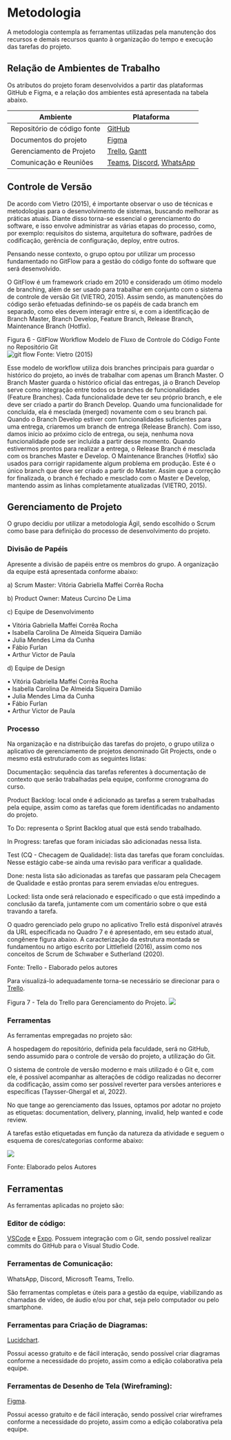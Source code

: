 
# Metodologia

A metodologia contempla as ferramentas utilizadas pela manutenção dos recursos e demais recursos quanto à organização do tempo e execução das tarefas do projeto. 

## Relação de Ambientes de Trabalho

Os atributos do projeto foram desenvolvidos a partir das plataformas GitHub e Figma, e a relação dos ambientes está apresentada na tabela abaixo. 

| Ambiente | Plataforma | 
--------- | ---------- |  
| Repositório de código fonte | [GitHub](https://github.com/ICEI-PUC-Minas-PMV-ADS/pmv-ads-2022-2-e3-proj-mov-t4-farmafast) |
| Documentos do projeto | [Figma](https://www.figma.com/file/rVLXxMyInok3LcmbIebwC2/Untitled?node-id=0%3A1) |
| Gerenciamento de Projeto | [Trello](https://trello.com/b/XMfxlqCf/quadro-kanban), [Gantt](https://sgapucminasbr-my.sharepoint.com/:x:/g/personal/1349321_sga_pucminas_br/EbLW4-6kP0hDuhLmzo9n_2UBkS2UfUH7uqSUSkS3VEvM9Q?e=emiwkW)  |
| Comunicação e Reuniões | [Teams](https://teams.microsoft.com/_), [Discord](https://discord.com/), [WhatsApp](https://web.whatsapp.com/) |

## Controle de Versão
De acordo com Vietro (2015), é importante observar o uso de técnicas e metodologias para o desenvolvimento de sistemas, buscando melhorar as práticas atuais. Diante disso torna-se essencial o gerenciamento do software, e isso envolve administrar as várias etapas do processo, como, por exemplo: requisitos do sistema, arquitetura do software, padrões de codificação, gerência de configuração, deploy, entre outros.

Pensando nesse contexto, o grupo optou por utilizar um processo fundamentado no GitFlow para a gestão do código fonte do software que será desenvolvido.

O GitFlow é um framework criado em 2010 e considerado um ótimo modelo de branching, além de ser usado para trabalhar em conjunto com o sistema de controle de versão Git (VIETRO, 2015). Assim sendo, as manutenções do código serão efetuadas definindo-se os papéis de cada branch em separado, como eles devem interagir entre si, e com a identificação de Branch Master, Branch Develop, Feature Branch, Release Branch, Maintenance Branch (Hotfix).

Figura 6 - GitFlow Workflow Modelo de Fluxo de Controle do Código Fonte no Repositório Git
</br>
<img src="./img/gitflow.png" alt="git flow">
Fonte: Vietro (2015)

Esse modelo de workflow utiliza dois branches principais para guardar o histórico do projeto, ao invés de trabalhar com apenas um Branch Master. O Branch Master guarda o histórico oficial das entregas, já o Branch Develop serve como integração entre todos os branches de funcionalidades (Feature Branches). Cada funcionalidade deve ter seu próprio branch, e ele deve ser criado a partir do Branch Develop. Quando uma funcionalidade for concluída, ela é mesclada (merged) novamente com o seu branch pai. Quando o Branch Develop estiver com funcionalidades suficientes para uma entrega, criaremos um branch de entrega (Release Branch). Com isso, damos início ao próximo ciclo de entrega, ou seja, nenhuma nova funcionalidade pode ser incluída a partir desse momento. Quando estivermos prontos para realizar a entrega, o Release Branch é mesclada com os branches Master e Develop. O Maintenance Branches (Hotfix) são usados para corrigir rapidamente algum problema em produção. Este é o único branch que deve ser criado a partir do Master. Assim que a correção for finalizada, o branch é fechado e mesclado com o Master e Develop, mantendo assim as linhas completamente atualizadas (VIETRO, 2015).
## Gerenciamento de Projeto
O grupo decidiu por utilizar a metodologia Ágil, sendo escolhido o Scrum como base para definição do processo de desenvolvimento do projeto.
### Divisão de Papéis
Apresente a divisão de papéis entre os membros do grupo.
A organização da equipe está apresentada conforme abaixo:

a) Scrum Master:
Vitória Gabriella Maffei Corrêa Rocha

b) Product Owner: 
Mateus Curcino De Lima

c) Equipe de Desenvolvimento

• Vitória Gabriella Maffei Corrêa Rocha </br>
• Isabella Carolina De Almeida Siqueira Damião </br>
• Julia Mendes Lima da Cunha </br>
• Fábio Furlan </br>
• Arthur Victor de Paula </br>

d) Equipe de Design

• Vitória Gabriella Maffei Corrêa Rocha </br>
• Isabella Carolina De Almeida Siqueira Damião </br>
• Julia Mendes Lima da Cunha </br>
• Fábio Furlan </br>
• Arthur Victor de Paula </br>

### Processo

Na organização e na distribuição das tarefas do projeto, o grupo utiliza o aplicativo de gerenciamento de projetos denominado Git Projects, onde o mesmo está estruturado com as seguintes listas:

Documentação: sequência das tarefas referentes à documentação de contexto que serão trabalhadas pela equipe, conforme cronograma do curso.

Product Backlog: local onde é adicionado as tarefas a serem trabalhadas pela equipe, assim como as tarefas que forem identificadas no andamento do projeto.

To Do: representa o Sprint Backlog atual que está sendo trabalhado.

In Progress: tarefas que foram iniciadas são adicionadas nessa lista.

Test (CQ - Checagem de Qualidade): lista das tarefas que foram concluídas. Nesse estágio cabe-se ainda uma revisão para verificar a qualidade.

Done: nesta lista são adicionadas as tarefas que passaram pela Checagem de Qualidade e estão prontas para serem enviadas e/ou entregues.

Locked: lista onde será relacionado e especificado o que está impedindo a conclusão da tarefa, juntamente com um comentário sobre o que está travando a tarefa.

O quadro gerenciado pelo grupo no aplicativo Trello está disponível através da URL especificada no Quadro 7 e é apresentado, em seu estado atual, congênere figura abaixo. A caracterização da estrutura montada se fundamentou no artigo escrito por Littlefield (2016), assim como nos conceitos de Scrum de Schwaber e Sutherland (2020).

Fonte: Trello - Elaborado pelos autores

Para visualizá-lo adequadamente torna-se necessário se direcionar para o [Trello](https://trello.com/b/XMfxlqCf/quadro-kanban).

Figura 7 - Tela do Trello para Gerenciamento do Projeto.
<img src="./img/printTrello.png">
### Ferramentas

As ferramentas empregadas no projeto são:


A hospedagem do repositório, definida pela faculdade, será no GitHub, sendo assumido para o controle de versão do projeto, a utilização do Git.

O sistema de controle de versão moderno e mais utilizado é o Git e, com ele, é possível acompanhar as alterações de código realizadas no decorrer da codificação, assim como ser possível reverter para versões anteriores e específicas (Taysser-Ghergal et al, 2022).

No que tange ao gerenciamento das Issues, optamos por adotar no projeto as etiquetas: documentation, delivery, planning, invalid, help wanted e code review.

A tarefas estão etiquetadas em função da natureza da atividade e seguem o esquema de cores/categorias conforme abaixo:

<img src="./img/printEtiquetas.png">

Fonte: Elaborado pelos Autores

## Ferramentas
As ferramentas aplicadas no projeto são:

### Editor de código:

[VSCode](https://code.visualstudio.com/updates/v1_71) e [Expo](https://expo.dev/).
Possuem integração com o Git, sendo possível realizar commits do GitHub para o Visual Studio Code.

### Ferramentas de Comunicação:

WhatsApp, Discord, Microsoft Teams, Trello.

São ferramentas completas e úteis para a gestão da equipe, viabilizando as chamadas de vídeo, de áudio e/ou por chat, seja pelo computador ou pelo smartphone.

### Ferramentas para Criação de Diagramas:

[Lucidchart](https://www.lucidchart.com/pages/pt/landing?utm_source=google&utm_medium=cpc&utm_campaign=_chart_pt_allcountries_mixed_search_brand_exact_&km_CPC_CampaignId=1500131167&km_CPC_AdGroupID=59412157138&km_CPC_Keyword=lucidchart&km_CPC_MatchType=e&km_CPC_ExtensionID=&km_CPC_Network=g&km_CPC_AdPosition=&km_CPC_Creative=294337318298&km_CPC_TargetID=kwd-33511936169&km_CPC_Country=9101004&km_CPC_Device=c&km_CPC_placement=&km_CPC_target=&gclid=Cj0KCQjw-fmZBhDtARIsAH6H8qhfP7cQILBiBPfE2us4B0YQ6d-SYWJGw75BCX_7OYAxCkHE8q5yHmsaAnVIEALw_wcB).

Possui acesso gratuito e de fácil interação, sendo possível criar diagramas conforme a necessidade do projeto, assim como a edição colaborativa pela equipe.

### Ferramentas de Desenho de Tela (Wireframing):

[Figma](https://www.figma.com/).

Possui acesso gratuito e de fácil interação, sendo possível criar wireframes conforme a necessidade do projeto, assim como a edição colaborativa pela equipe.